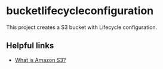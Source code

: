 # bucketlifecycleconfiguration

This project creates a S3 bucket with Lifecycle configuration.

## Helpful links

- [What is Amazon S3?][1]

[1]: https://docs.aws.amazon.com/AmazonS3/latest/userguide/Welcome.html